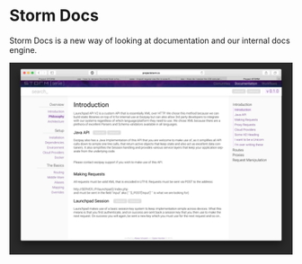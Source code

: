 # Storm Docs
Storm Docs is a new way of looking at documentation and our internal docs engine.

![screenshot](./screenshot.png)
